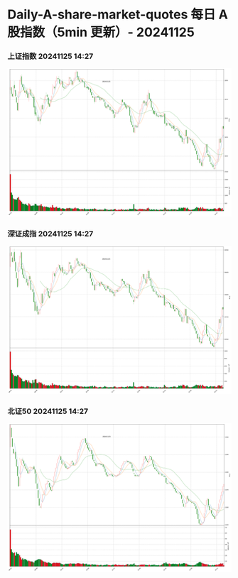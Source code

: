 
# Daily-A-share-market-quotes 每日 A 股指数（5min 更新）- 20241125

### 上证指数 20241125 14:27
![](./fig/2024/11/20241125-sh000001.png)

### 深证成指 20241125 14:27
![](./fig/2024/11/20241125-sz399001.png)

### 北证50 20241125 14:27
![](./fig/2024/11/20241125-bj899050.png)
